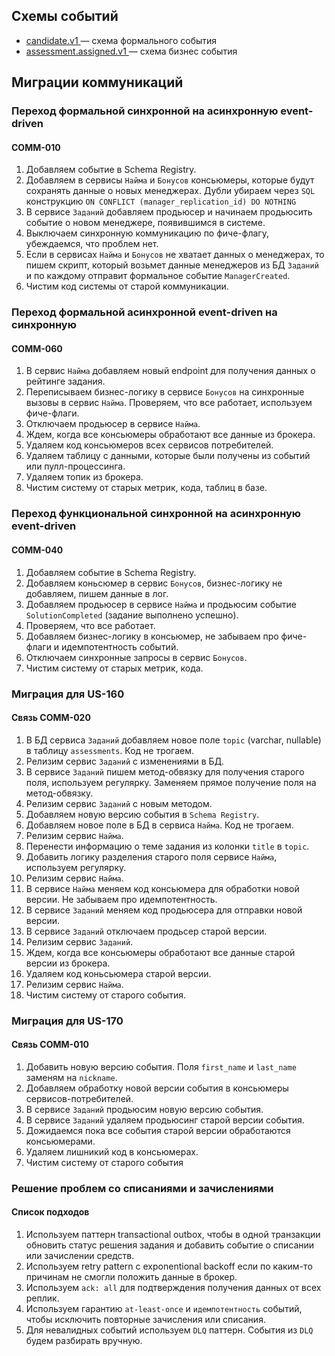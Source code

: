 ## Схемы событий

- [candidate.v1
](./formal.json) — схема формального события
- [assessment.assigned.v1
](./business.json) — схема бизнес события

## Миграции коммуникаций
### Переход формальной синхронной на асинхронную event-driven
#### COMM-010
1. Добавляем событие в Schema Registry.
2. Добавляем в сервисы `Найма` и `Бонусов` консьюмеры, которые будут сохранять данные о новых менеджерах. Дубли убираем через `SQL` конструкцию `ON CONFLICT (manager_replication_id) DO NOTHING`
3. В сервисе `Заданий` добавляем продьюсер и начинаем продьюсить событие о новом менеджере, появившимся в системе.
4. Выключаем синхронную коммуникацию по фиче-флагу, убеждаемся, что проблем нет.
5. Если в сервисах `Найма` и `Бонусов` не хватает данных о менеджерах, то пишем скрипт, который возьмет данные менеджеров из БД `Заданий` и по каждому отправит формальное событие `ManagerCreated`.
6. Чистим код системы от старой коммуникации.

### Переход формальной асинхронной event-driven на синхронную
#### COMM-060
1. В сервис `Найма` добавляем новый endpoint для получения данных о рейтинге задания.
2. Переписываем бизнес-логику в сервисе `Бонусов` на синхронные вызовы в сервис `Найма`. Проверяем, что все работает, используем фиче-флаги.
3. Отключаем продьюсер в сервисе `Найма`.
4. Ждем, когда все консьюмеры обработают все данные из брокера.
5. Удаляем код консьюмеров всех сервисов потребителей.
6. Удаляем таблицу с данными, которые были получены из событий или пулл-процессинга.
7. Удаляем топик из брокера.
8. Чистим систему от старых метрик, кода, таблиц в базе.

### Переход функциональной синхронной на асинхронную event-driven
#### COMM-040
1. Добавляем событие в Schema Registry.
2. Добавляем коньсюмер в сервис `Бонусов`, бизнес-логику не добавляем, пишем данные в лог.
3. Добавляем продьюсер в сервисе `Найма` и продьюсим событие `SolutionCompleted` (задание выполнено успешно).
4. Проверяем, что все работает.
5. Добавляем бизнес-логику в консьюмер, не забываем про фиче-флаги и идемпотентность событий.
6. Отключаем синхронные запросы в сервис `Бонусов`.
7. Чистим систему от старых метрик, кода.

### Миграция для US-160
#### Связь COMM-020
1. В БД сервиса `Заданий` добавляем новое поле `topic` (varchar, nullable) в таблицу `assessments`. Код не трогаем.
2. Релизим сервис `Заданий` с изменениями в БД.
3. В сервисе `Заданий` пишем  метод-обвязку для получения старого поля, используем регулярку. Заменяем прямое получение поля на метод-обвязку.
4. Релизим сервис `Заданий` c новым методом.
5. Добавляем новую версию события в `Schema Registry`.
6. Добавляем новое поле в БД в сервиса `Найма`. Код не трогаем.
7. Релизим сервис `Найма`.
8. Перенести информацию о теме задания из колонки `title` в `topic`.
9. Добавить логику разделения старого поля сервисе `Найма`, используем регулярку.
10. Релизим сервис `Найма`.
11. В сервисе `Найма` меняем код консьюмера для обработки новой версии. Не забываем про идемпотентность.
12. В сервисе `Заданий` меняем код продьюсера для отправки новой версии.
13. В сервисе `Заданий` отключаем продьсер старой версии.
14. Релизим сервис `Заданий`.
15. Ждем, когда все консьюмеры обработают все данные старой версии из брокера.
16. Удаляем код коньсьюмера старой версии.
17. Релизим сервис `Найма`.
18. Чистим систему от старого события.

### Миграция для US-170
#### Связь COMM-010
1. Добавить новую версию события. Поля `first_name` и `last_name` заменям на `nickname`.
2. Добавляем обработку новой версии события в консьюмеры сервисов-потребителей.
3. В сервисе `Заданий` продьюсим новую версию события.
4. В сервисе `Заданий` удаляем продьюсинг старой версии события.
5. Дожидаемся пока все события старой версии обработаются консьюмерами.
6. Удаляем лишникий код в консьюмерах.
7. Чистим систему от старого события

### Решение проблем со списаниями и зачислениями
#### Список подходов
1. Используем паттерн transactional outbox, чтобы в одной транзакции обновить статус решения задания и добавить событие о списании или зачислении средств.
2. Используем retry pattern с exponentional backoff если по каким-то причинам не смогли положить данные в брокер.
3. Используем `ack: all` для подтверждения получения данных от всех реплик.
4. Используем гарантию `at-least-once` и `идемпотентность` событий, чтобы исключить повторные зачисления или списания.
5. Для невалидных событий используем `DLQ` паттерн. События из `DLQ` будем разбирать вручную.
